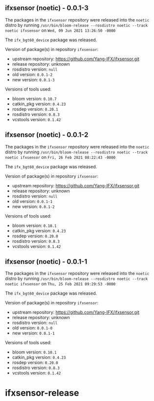 ## ifxsensor (noetic) - 0.0.1-3

The packages in the `ifxsensor` repository were released into the `noetic` distro by running `/usr/bin/bloom-release --rosdistro noetic --track noetic ifxsensor` on `Wed, 09 Jun 2021 13:26:50 -0000`

The `ifx_bgt60_device` package was released.

Version of package(s) in repository `ifxsensor`:

- upstream repository: https://github.com/Yang-IFX/ifxsensor.git
- release repository: unknown
- rosdistro version: `null`
- old version: `0.0.1-2`
- new version: `0.0.1-3`

Versions of tools used:

- bloom version: `0.10.7`
- catkin_pkg version: `0.4.23`
- rosdep version: `0.20.1`
- rosdistro version: `0.8.3`
- vcstools version: `0.1.42`


## ifxsensor (noetic) - 0.0.1-2

The packages in the `ifxsensor` repository were released into the `noetic` distro by running `/usr/bin/bloom-release --rosdistro noetic --track noetic ifxsensor` on `Fri, 26 Feb 2021 08:22:43 -0000`

The `ifx_bgt60_device` package was released.

Version of package(s) in repository `ifxsensor`:

- upstream repository: https://github.com/Yang-IFX/ifxsensor.git
- release repository: unknown
- rosdistro version: `null`
- old version: `0.0.1-1`
- new version: `0.0.1-2`

Versions of tools used:

- bloom version: `0.10.1`
- catkin_pkg version: `0.4.23`
- rosdep version: `0.20.0`
- rosdistro version: `0.8.3`
- vcstools version: `0.1.42`


## ifxsensor (noetic) - 0.0.1-1

The packages in the `ifxsensor` repository were released into the `noetic` distro by running `/usr/bin/bloom-release --rosdistro noetic --track noetic ifxsensor` on `Thu, 25 Feb 2021 09:29:53 -0000`

The `ifx_bgt60_device` package was released.

Version of package(s) in repository `ifxsensor`:

- upstream repository: https://github.com/Yang-IFX/ifxsensor.git
- release repository: unknown
- rosdistro version: `null`
- old version: `0.0.1-0`
- new version: `0.0.1-1`

Versions of tools used:

- bloom version: `0.10.1`
- catkin_pkg version: `0.4.23`
- rosdep version: `0.20.0`
- rosdistro version: `0.8.3`
- vcstools version: `0.1.42`


# ifxsensor-release
